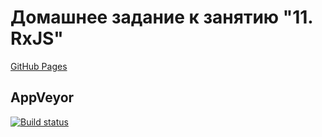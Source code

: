# Домашнее задание к занятию "11. RxJS"
[GitHub Pages](https://fdm1try.github.io/hw-ajs-rxjs/)

## AppVeyor
[![Build status](https://ci.appveyor.com/api/projects/status/vy3r1v6d8m197mq3?svg=true)](https://ci.appveyor.com/project/fdm1try/hw-ajs-rxjs)
